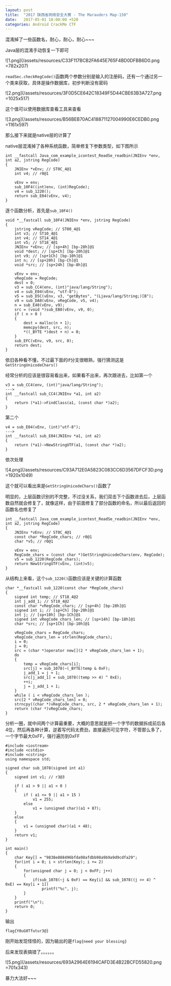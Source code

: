 ```yaml
---
layout: post
title:  "2017 陕西省网络安全大赛 - The Marauders Map-150"
date:   2017-05-01 18:00:00 +520
categories: Android CrackMe CTF 
---
```


混淆掉了一些函数名，耐心，耐心，耐心~~~

Java层的混淆手动恢复一下即可

![1.png](/assets/resources/C33F117BCB2FA645E765F4BD0DFBB6D0.png =782x207)

`readSec.checkRegCode()`函数两个参数分别是输入的注册码，还有一个通过另一个类来获取，具体是操作数据库，初步判断没有密码

![2.png](/assets/resources/3F0D5CE642C18349F5D44CBE63B3A727.png =1025x517)

这个值可以使用数据库查看工具来查看

![3.png](/assets/resources/B56BEB70AC418871127004990E6CEDB0.png =1161x597)

那么接下来就是native层的计算了

native层混淆掉了各种系统函数，简单修复下参数类型，如下图所示
```
int __fastcall Java_com_example_icontest_ReadSe_readbin(JNIEnv *env, int a2, jstring RegCode)
{
    JNIEnv *vEnv; // ST0C_4@1
    int v4; // r0@1

    vEnv = env;
    sub_10F4((int)env, (int)RegCode);
    v4 = sub_1220();
    return sub_E04(vEnv, v4);
}
```

逐个函数分析，首先是`sub_10F4()`
```
void *__fastcall sub_10F4(JNIEnv *env, jstring RegCode)
{
    jstring vRegCode; // ST00_4@1
    int v3; // ST10_4@1
    int v4; // ST14_4@1
    int v5; // ST18_4@1
    JNIEnv *vEnv; // [sp+4h] [bp-28h]@1
    void *dest; // [sp+Ch] [bp-20h]@1
    int v9; // [sp+1Ch] [bp-10h]@1
    int n; // [sp+20h] [bp-Ch]@1
    void *src; // [sp+24h] [bp-8h]@1

    vEnv = env;
    vRegCode = RegCode;
    dest = 0;
    v3 = sub_CC4(env, (int)"java/lang/String");
    v4 = sub_E04(vEnv, "utf-8");
    v5 = sub_D5C(vEnv, v3, "getBytes", "(Ljava/lang/String;)[B");
    v9 = sub_DA8(vEnv, vRegCode, v5, v4);
    n = sub_E40(vEnv, v9);
    src = (void *)sub_EB8(vEnv, v9, 0);
    if ( n > 0 )
    {
        dest = malloc(n + 1);
        memcpy(dest, src, n);
        *((_BYTE *)dest + n) = 0;
    }
    sub_EFC(vEnv, v9, src, 0);
    return dest;
}
```

依旧各种看不懂，不过最下面的if分支很眼熟，强行猜测这是`GetStringUnicodeChars()`

经常分析的应该是很容易看出来，如果看不出来，再次跟进去，比如第一个
```
v3 = sub_CC4(env, (int)"java/lang/String");
--->
int __fastcall sub_CC4(JNIEnv *a1, int a2)
{
    return (*a1)->FindClass(a1, (const char *)a2);
}
```

第二个
```
v4 = sub_E04(vEnv, (int)"utf-8");
--->
int __fastcall sub_E04(JNIEnv *a1, int a2)
{
    return (*a1)->NewStringUTF(a1, (const char *)a2);
}
```

依次处理

![4.png](/assets/resources/C93A712E0A5823C083CC6D3567DFCF3D.png =1920x1049)

这个就可以看出来是`GetStringUnicodeChars()`函数了

明显的，上层函数识别的不完整，不过没关系，我们双击下个函数进去后，上层函数自然就会修复了，就像这样，由于前面修复了部分函数的命名，所以最后返回的函数名也修复了
```
int __fastcall Java_com_example_icontest_ReadSe_readbin(JNIEnv *env, int a2, jstring RegCode)
{
    JNIEnv *vEnv; // ST0C_4@1
    const char *RegCode_chars; // r0@1
    char *v5; // r0@1

    vEnv = env;
    RegCode_chars = (const char *)GetStringUnicodeChars(env, RegCode);
    v5 = sub_1220(RegCode_chars);
    return NewStringUTF(vEnv, (int)v5);
}
```

从结构上来看，这个`sub_1220()`函数应该是关键的计算函数
```
char *__fastcall sub_1220(const char *RegCode_chars)
{
    signed int temp; // ST18_4@2
    int j_add_1; // ST10_4@2
    const char *vRegCode_chars; // [sp+4h] [bp-28h]@1
    signed int i; // [sp+Ch] [bp-20h]@1
    int j; // [sp+10h] [bp-1Ch]@1
    signed int vRegCode_chars_len; // [sp+14h] [bp-18h]@1
    char *src; // [sp+1Ch] [bp-10h]@1

    vRegCode_chars = RegCode_chars;
    vRegCode_chars_len = strlen(RegCode_chars);
    i = 0;
    j = 0;
    src = (char *)operator new[](2 * vRegCode_chars_len + 1);
    do
    {
        temp = vRegCode_chars[i];
        src[j] = sub_1078(~(_BYTE)temp & 0xF);
        j_add_1 = j + 1;
        src[j_add_1] = sub_1078((temp >> 4) ^ 0xE);
        ++i;
        j = j_add_1 + 1;
    }
    while ( i < vRegCode_chars_len );
    src[2 * vRegCode_chars_len] = 0;
    strncpy((char *)vRegCode_chars, src, 2 * vRegCode_chars_len + 1);
    return (char *)vRegCode_chars;
}
```

分析一圈，就中间两个计算最重要，大概的意思就是把一个字节的数据拆成前后各4位，然后再各种计算，逆着写代码太费劲，直接遍历可见字符，不管那么多了，一个字节最大0xFF，强行遍历到0xFF
```
#include <iostream>
#include <cstdio>
#include <cstring>
using namespace std;

signed char sub_1078(signed int a1)
{
    signed int v1; // r3@3

    if ( a1 > 9 || a1 < 0 )
    {
        if ( a1 <= 9 || a1 > 15 )
            v1 = 255;
        else
            v1 = (unsigned char)(a1 + 87);
    }
    else
    {
        v1 = (unsigned char)(a1 + 48);
    }
    return v1;
}

int main()
{
    char Key[] = "9838e888496bfda98afdbb98a9b9a9d9cdfa29";
    for(int i = 0; i < strlen(Key); i += 2)
    {
        for(unsigned char j = 0; j < 0xFF; j++)
        {
            if(sub_1078(~j & 0xF) == Key[i] && sub_1078((j >> 4) ^ 0xE) == Key[i + 1])
                printf("%c", j);
        }
    }
    printf("\n");
    return 0;
}
```

输出
```
flag{Y0uG0Tfutur3@}
```

刚开始发现怪怪的，因为输出的是`flag{need your blessing}`

后来发现表搞错了。。。。。。

![5.png](/assets/resources/693A2964E6194CAFD3E4B22BCFD55820.png =701x343)

暴力大法好~~~